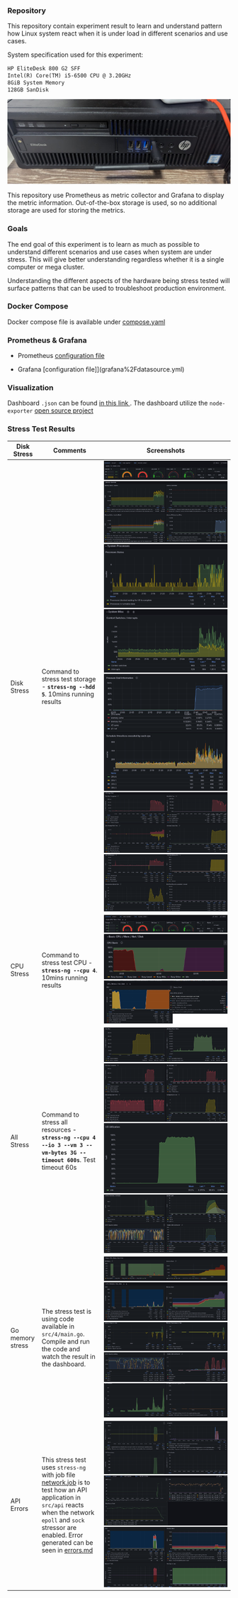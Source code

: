 
### Repository

This repository contain experiment result to learn and understand pattern how Linux system react when it is under load in different scenarios and use cases. 

System specification used for this experiment:

```
HP EliteDesk 800 G2 SFF 
Intel(R) Core(TM) i5-6500 CPU @ 3.20GHz
8GiB System Memory
128GB SanDisk 
```

![elitedesk.jpeg](images%2Felitedesk.jpeg)

This repository use Prometheus as metric collector and Grafana to display the metric information. Out-of-the-box storage is used, so no additional storage are
used for storing the metrics.

### Goals

The end goal of this experiment is to learn as much as possible to understand different scenarios and use cases when system are under stress. This will give better
understanding regardless whether it is a single computer or mega cluster.

Understanding the different aspects of the hardware being stress tested will surface patterns that can be used to troubleshoot production environment. 

### Docker Compose

Docker compose file is available under [compose.yaml](compose.yaml)

### Prometheus & Grafana
* Prometheus [configuration file](prometheus%2Fprometheus.yml)

* Grafana [configuration file]](grafana%2Fdatasource.yml)

### Visualization

Dashboard `.json` can be found [in this link ](grafana%2Fdashboard.json). The dashboard utilize the `node-exporter`
[open source project ](https://github.com/prometheus/node_exporter)

### Stress Test Results

| Disk Stress      | Comments                                                                                                                                                                                                                                                                        | Screenshots                                                                                                                                                                                                                                                                                                                                     |
|------------------|---------------------------------------------------------------------------------------------------------------------------------------------------------------------------------------------------------------------------------------------------------------------------------|-------------------------------------------------------------------------------------------------------------------------------------------------------------------------------------------------------------------------------------------------------------------------------------------------------------------------------------------------|
| Disk Stress      | Command to stress test storage - **`stress-ng --hdd 5`**. 10mins running results                                                                                                                                                                                                | ![disk.png](visualization%2F1%2Fdisk.png) ![memory.png](visualization%2F1%2Fmemory.png) ![process.png](visualization%2F1%2Fprocess.png) ![system.png](visualization%2F1%2Fsystem.png) ![pressure.png](visualization%2F1%2Fpressure.png) ![storage.png](visualization%2F1%2Fstorage.png) ![storage_ext.png](visualization%2F1%2Fstorage_ext.png) |
| CPU Stress       | Command to stress test CPU - **`stress-ng --cpu 4`**. 10mins running results                                                                                                                                                                                                    | ![summary.png](visualization%2F2%2Fsummary.png) ![basic_cpu.png](visualization%2F2%2Fbasic_cpu.png) ![cpu.png](visualization%2F2%2Fcpu.png)                                                                                                                                                                                                     |
| All Stress       | Command to stress all resources - **`stress-ng --cpu 4 --io 3 --vm 3 --vm-bytes 3G --timeout 600s`**. Test timeout 60s                                                                                                                                                          | ![disk_iops.png](visualization%2F3%2Fdisk_iops.png) ![disk_rw_stats.png](visualization%2F3%2Fdisk_rw_stats.png) ![io_utilization.png](visualization%2F3%2Fio_utilization.png) ![system_pressure.png](visualization%2F3%2Fsystem_pressure.png)                                                                                                   |
| Go memory stress | The stress test is using code available in `src/4/main.go`. Compile and run the code and watch the result in the dashboard.                                                                                                                                                     | ![basic_cpu_mem_disk.png](visualization%2F4%2Fbasic_cpu_mem_disk.png) ![cpu_memory_stack.png](visualization%2F4%2Fcpu_memory_stack.png) ![memory_pages.png](visualization%2F4%2Fmemory_pages.png) ![stall_information.png](visualization%2F4%2Fstall_information.png) ![io_utilization.png](visualization%2F4%2Fio_utilization.png)             |
| API Errors       | This stress test uses `stress-ng` with job file [network.job](stress-ng-jobs/network.job) is to test how an API application in `src/api` reacts when the network `epoll` and `sock` stressor are enabled. Error<br/>generated can be seen in [errors.md](src/api/errors.md) | ![network.png](visualization%2Fapi%2Fnetwork.png) ![api_errors.png](visualization%2Fapi%2Fapi_errors.png) ![cpu.png](visualization%2Fapi%2Fcpu.png)                                                                                                                                                                                             |



